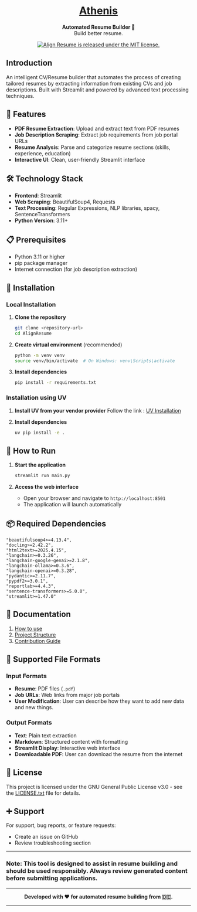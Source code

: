 <h1 align="center">
  <a href="">
    Athenis 
  </a>
</h1>
<p align="center">
  <strong>Automated Resume Builder 📑</strong>
  <br>
  Build better resume.
</p>

<p align="center">
  <a href="https://github.com/HaarisIqubal/AlignResume/blob/main/LICENSE.txt">
    <img src="https://img.shields.io/badge/license-GPL3.0-blue.svg" alt="Align Resume is released under the MIT license." />
  </a>
</p>

## Introduction
An intelligent CV/Resume builder that automates the process of creating tailored resumes by extracting information from existing CVs and job descriptions. Built with Streamlit and powered by advanced text processing techniques.

## 🚀 Features

- **PDF Resume Extraction**: Upload and extract text from PDF resumes
- **Job Description Scraping**: Extract job requirements from job portal URLs
- **Resume Analysis**: Parse and categorize resume sections (skills, experience, education)
- **Interactive UI**: Clean, user-friendly Streamlit interface

## 🛠️ Technology Stack

- **Frontend**: Streamlit
- **Web Scraping**: BeautifulSoup4, Requests
- **Text Processing**: Regular Expressions, NLP libraries, spacy, SentenceTransformers
- **Python Version**: 3.11+

## 📋 Prerequisites

- Python 3.11 or higher
- pip package manager
- Internet connection (for job description extraction)

## 🔧 Installation

### Local Installation

1. **Clone the repository**
   ```bash
   git clone <repository-url>
   cd AlignResume
   ```

2. **Create virtual environment** (recommended)
   ```bash
   python -m venv venv
   source venv/bin/activate  # On Windows: venv\Scripts\activate
   ```

3. **Install dependencies**
   ```bash
   pip install -r requirements.txt
   ```

### Installation using UV

1. **Install UV from your vendor provider**
   Follow the link : [UV Installation](https://docs.astral.sh/uv/getting-started/installation/)

2. **Install dependencies**
   ```bash
   uv pip install -e .
   ```

## 🚀 How to Run

1. **Start the application**
   ```bash
   streamlit run main.py
   ```

2. **Access the web interface**
   - Open your browser and navigate to `http://localhost:8501`
   - The application will launch automatically

## 📦 Required Dependencies

```
"beautifulsoup4>=4.13.4",
"docling>=2.42.2",
"html2text>=2025.4.15",
"langchain>=0.3.26",
"langchain-google-genai>=2.1.8",
"langchain-ollama>=0.3.6",
"langchain-openai>=0.3.28",
"pydantic>=2.11.7",
"pypdf2>=3.0.1",
"reportlab>=4.4.3",
"sentence-transformers>=5.0.0",
"streamlit>=1.47.0"
```

## 📃 Documentation

1. [How to use](https://github.com/HaarisIqubal/AlignResume/wiki/Usage-Guide)
2. [Project Structure](https://github.com/HaarisIqubal/AlignResume/wiki/Project-Structure)
3. [Contribution Guide](https://github.com/HaarisIqubal/AlignResume/wiki/Contribution-Guide)

## 💾 Supported File Formats

### Input Formats
- **Resume**: PDF files (`.pdf`)
- **Job URLs**: Web links from major job portals
- **User Modification**: User can describe how they want to add new data and new things.

### Output Formats
- **Text**: Plain text extraction
- **Markdown**: Structured content with formatting
- **Streamlit Display**: Interactive web interface
- **Downloadable PDF**: User can download the resume from the internet

## 📄 License

This project is licensed under the GNU General Public License v3.0 - see the [LICENSE.txt](LICENSE.txt) file for details.

## ➕ Support

For support, bug reports, or feature requests:
- Create an issue on GitHub
- Review troubleshooting section

---

### **Note**: This tool is designed to assist in resume building and should be used responsibly. Always review generated content before submitting applications.

---

<center><strong>Developed with ❤️ for automated resume building from 🇩🇪.</strong> </center>

---